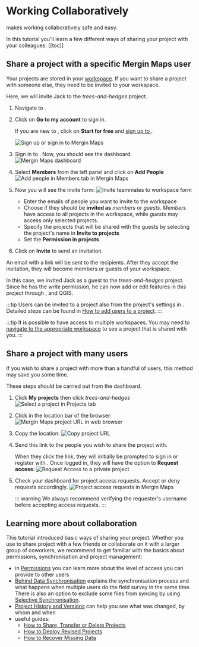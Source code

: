 # Working Collaboratively

<MainPlatformNameLink /> makes working collaboratively safe and easy. 

In this tutorial you'll learn a few different ways of sharing your project with your colleagues:
[[toc]]


## Share a project with a specific Mergin Maps user
Your projects are stored in your [workspace](../../manage/workspaces/). If you want to share a project with someone else, they need to be invited to your workspace.

Here, we will invite Jack to the *trees-and-hedges* project.

1. Navigate to <MainDomainNameLink />.
2. Click on **Go to my account** to sign in.

   If you are new to <MainPlatformNameLink />, click on **Start for free** and [sign up to <MainPlatformName />](../../setup/sign-up-to-mergin-maps/).

   ![Sign up or sign in to Mergin Maps](./mergin-web-sign-in.jpg "Sign up to Mergin Maps")

3. Sign in to <MainPlatformName />. Now, you should see the <MainPlatformName /> dashboard.
   ![Mergin Maps dashboard](./mergin-web-dashboard.jpg "Mergin Maps dashboard")

2. Select **Members** from the left panel and click on **Add People**
   ![Add people in Members tab in Mergin Maps](./web-workspace-add.jpg "Add people in Members tab in Mergin Maps")
   
3. Now you will see the invite form:
  ![Invite teammates to workspace form](./mergin-web-invite-form.jpg "Invite teammates to workspace form")
   - Enter the emails of people you want to invite to the workspace
   - Choose if they should be **invited as** *members* or *guests*. *Members* have access to all projects in the workspace, while *guests* may access only selected projects.
   - Specify the projects that will be shared with the guests by selecting the project's name in **Invite to projects**
   - Set the **Permission in projects**

4. Click on **Invite** to send an invitation. 

An email with a link will be sent to the recipients. After they accept the invitation, they will become members or guests of your workspace. 

In this case, we invited Jack as a guest to the *trees-and-hedges* project. Since he has the *write* permission, he can now add or edit features in this project through <MainPlatformNameLink />, <MobileAppName /> and QGIS.

:::tip
Users can be invited to a <MainPlatformName /> project also from the project's settings in <AppDomainNameLink />. Detailed steps can be found in [How to add users to a project](../../manage/project-advanced/#add-users-to-a-project).
:::

:::tip
It is possible to have access to multiple workspaces. You may need to [navigate to the appropriate workspace](../../manage/workspaces/#how-to-switch-between-workspaces) to see a project that is shared with you.
:::

## Share a project with many users
If you wish to share a project with more than a handful of users, this method may save you some time.

These steps should be carried out from the <AppDomainNameLink desc="Mergin Maps" /> dashboard.

1. Click **My projects** then click *trees-and-hedges*
   ![Select a project in Projects tab](./mergin-web-my-projects-trees-and-hedges.jpg "Select a project in Projects tab")

2. Click in the location bar of the browser:
   ![Mergin Maps project URL in web browser](./mergin-web-url.jpg "Mergin Maps project URL in web browser")

3. Copy the location:
   ![Copy project URL](./mergin-web-copy-url.jpg "Copy project URL")

4. Send this link to the people you wish to share the project with.
   
   When they click the link, they will initially be prompted to sign in or register with <MainPlatformName />. Once logged in, they will have the option to **Request access**:
   ![Request Access to a private project](./mergin-web-request-access.jpg "Request Access to a private project")

5. Check your dashboard for project access requests. Accept or deny requests accordingly.
   ![Project access requests in Mergin Maps](./mergin-web-project-access-requests.jpg "Project access requests in Mergin Maps")

   ::: warning
   We always recommend verifying the requester's <MainPlatformName /> username before accepting access requests.
   :::


## Learning more about collaboration
This tutorial introduced basic ways of sharing your project. Whether you use <MainPlatformNameLink /> to share project with a few friends or collaborate on it with a larger group of coworkers, we recommend to get familiar with the basics about permissions, synchronisation and project management:
- in [Permissions](../../manage/permissions/) you can learn more about the level of access you can provide to other users
- [Behind Data Synchronisation](../../manage/synchronisation/) explains the synchronisation process and what happens when multiple users do the field survey in the same time. There is also an option to exclude some files from syncing by using [Selective Synchronisation](../../manage/selective_sync/).
- [Project History and Versions](../../manage/project-details/) can help you see what was changed, by whom and when
- useful guides:
   - [How to Share, Transfer or Delete Projects](../../manage/project-advanced/#how-to-share-transfer-or-delete-projects) 
   - [How to Deploy Revised Projects](../../manage/deploy-new-project/)
   - [How to Recover Missing Data](../../manage/missing-data/)

